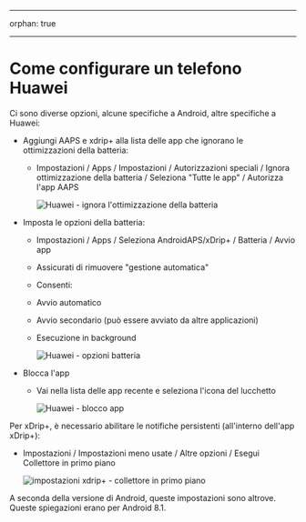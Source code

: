 - - -
orphan: true
- - -

# Come configurare un telefono Huawei

Ci sono diverse opzioni, alcune specifiche a Android, altre specifiche a Huawei:

* Aggiungi AAPS e xdrip+ alla lista delle app che ignorano le ottimizzazioni della batteria:
  * Impostazioni / Apps / Impostazioni / Autorizzazioni speciali / Ignora ottimizzazione della batteria / Seleziona "Tutte le app" / Autorizza l'app AAPS

    ![Huawei - ignora l'ottimizzazione della batteria](../images/Huawei_BatteryOptimization.png)


* Imposta le opzioni della batteria:
  * Impostazioni / Apps / Seleziona AndroidAPS/xDrip+ / Batteria / Avvio app
   * Assicurati di rimuovere "gestione automatica"
    * Consenti:
     * Avvio automatico
     * Avvio secondario (può essere avviato da altre applicazioni)
     * Esecuzione in background

       ![Huawei - opzioni batteria](../images/Huawei_BatteryOptions.png)

* Blocca l'app
  * Vai nella lista delle app recente e seleziona l'icona del lucchetto

    ![Huawei - blocco app](../images/Huawei_LockApp.png)



Per xDrip+, è necessario abilitare le notifiche persistenti (all'interno dell'app xDrip+):
* Impostazioni / Impostazioni meno usate / Altre opzioni / Esegui Collettore in primo piano

   ![impostazioni xdrip+ - collettore in primo piano](../images/xdrip_collector_foreground.png)


A seconda della versione di Android, queste impostazioni sono altrove. Queste spiegazioni erano per Android 8.1.
